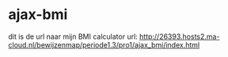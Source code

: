 # ajax-bmi

dit is de url naar mijn BMI calculator
url: http://26393.hosts2.ma-cloud.nl/bewijzenmap/periode1.3/pro1/ajax_bmi/index.html
